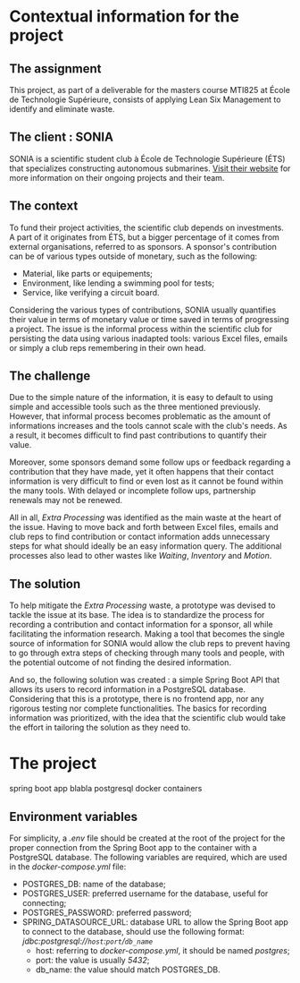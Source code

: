 # Contextual information for the project

## The assignment
This project, as part of a deliverable for the masters course MTI825 at École de Technologie Supérieure, consists of applying Lean Six Management to identify and eliminate waste.

## The client : SONIA
SONIA is a scientific student club à École de Technologie Supérieure (ÉTS) that specializes constructing autonomous submarines. [Visit their website](https://sonia.etsmtl.ca/) for more information on their ongoing projects and their team.

## The context
To fund their project activities, the scientific club depends on investments. A part of it originates from ÉTS, but a bigger percentage of it comes from external organisations, referred to as sponsors. A sponsor's contribution can be of various types outside of monetary, such as the following:
- Material, like parts or equipements;
- Environment, like lending a swimming pool for tests;
- Service, like verifying a circuit board.

Considering the various types of contributions, SONIA usually quantifies their value in terms of monetary value or time saved in terms of progressing a project. The issue is the informal process within the scientific club for persisting the data using various inadapted tools: various Excel files, emails or simply a club reps remembering in their own head.

## The challenge
Due to the simple nature of the information, it is easy to default to using simple and accessible tools such as the three mentioned previously. However, that informal process becomes problematic as the amount of informations increases and the tools cannot scale with the club's needs. As a result, it becomes difficult to find past contributions to quantify their value.

Moreover, some sponsors demand some follow ups or feedback regarding a contribution that they have made, yet it often happens that their contact information is very difficult to find or even lost as it cannot be found within the many tools. With delayed or incomplete follow ups, partnership renewals may not be renewed.

All in all, _Extra Processing_ was identified as the main waste at the heart of the issue. Having to move back and forth between Excel files, emails and club reps to find contribution or contact information adds unnecessary steps for what should ideally be an easy information query. The additional processes also lead to other wastes like _Waiting_, _Inventory_ and _Motion_.

## The solution
To help mitigate the _Extra Processing_ waste, a prototype was devised to tackle the issue at its base. The idea is to standardize the process for recording a contribution and contact information for a sponsor, all while facilitating the information research. Making a tool that becomes the single source of information for SONIA would allow the club reps to prevent having to go through extra steps of checking through many tools and people, with the potential outcome of not finding the desired information.

And so, the following solution was created : a simple Spring Boot API that allows its users to record information in a PostgreSQL database. Considering that this is a prototype, there is no frontend app, nor any rigorous testing nor complete functionalities. The basics for recording information was prioritized, with the idea that the scientific club would take the effort in tailoring the solution as they need to.

# The project
spring boot app blabla
postgresql
docker containers
## Environment variables
For simplicity, a _.env_ file should be created at the root of the project for the proper connection from the Spring Boot app to the container with a PostgreSQL database. The following variables are required, which are used in the _docker-compose.yml_ file:
- POSTGRES_DB: name of the database;
- POSTGRES_USER: preferred username for the database, useful for connecting;
- POSTGRES_PASSWORD: preferred password;
- SPRING_DATASOURCE_URL: database URL to allow the Spring Boot app to connect to the database, should use the following format: *jdbc:postgresql://`host`:`port`/`db_name`*
  - host: referring to _docker-compose.yml_, it should be named *postgres*;
  - port: the value is usually *5432*;
  - db_name: the value should match POSTGRES_DB.